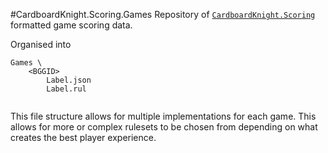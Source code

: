 #CardboardKnight.Scoring.Games
Repository of [`CardboardKnight.Scoring`](https://github.com/TheCardboardKnight/Scoring.Spec/) formatted game scoring data.

Organised into

```
Games \
	<BGGID>
		Label.json
		Label.rul
		
```

This file structure allows for multiple implementations for each game. This allows for more or complex rulesets to be chosen from depending on what creates the best player experience. 